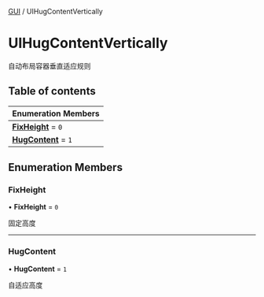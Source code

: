 [GUI](../groups/GUI.GUI.md) / UIHugContentVertically

# UIHugContentVertically <Badge type="tip" text="Enumeration" /> <Score text="UIHugContentVertically" />

自动布局容器垂直适应规则

## Table of contents

| Enumeration Members |
| :-----|
| **[FixHeight](UI.UIHugContentVertically.md#fixheight)** = ``0`` <br> |
| **[HugContent](UI.UIHugContentVertically.md#hugcontent)** = ``1`` <br> |

## Enumeration Members

### FixHeight <Score text="FixHeight" /> 

• **FixHeight** = ``0``

固定高度

___

### HugContent <Score text="HugContent" /> 

• **HugContent** = ``1``

自适应高度
